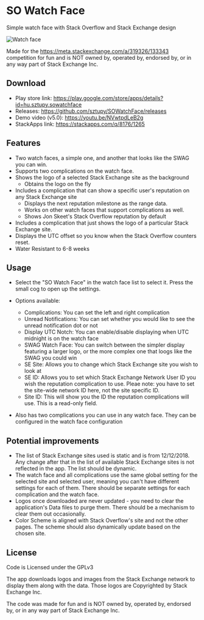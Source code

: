 # SO Watch Face

Simple watch face with Stack Overflow and Stack Exchange design

![Watch face](https://i.stack.imgur.com/WWPoE.jpg)

Made for the https://meta.stackexchange.com/a/319326/133343 competition
for fun and is NOT owned by, operated by, endorsed by, or in any way part of Stack Exchange Inc.

## Download

- Play store link: https://play.google.com/store/apps/details?id=hu.sztupy.sowatchface
- Releases: https://github.com/sztupy/SOWatchFace/releases
- Demo video (v5.0): https://youtu.be/NVwtpdLeB2g
- StackApps link: https://stackapps.com/q/8176/1265

## Features

- Two watch faces, a simple one, and another that looks like the SWAG you can win.
- Supports two complications on the watch face.
- Shows the logo of a selected Stack Exchange site as the background
  - Obtains the logo on the fly
- Includes a complication that can show a specific user's reputation on any Stack Exchange site
  - Displays the next reputation milestone as the range data.
  - Works on other watch faces that support complications as well.
  - Shows Jon Skeet's Stack Overflow reputation by default
- Includes a complication that just shows the logo of a particular Stack Exchange site.
- Displays the UTC offset so you know when the Stack Overflow counters reset.
- Water Resistant to 6-8 weeks

## Usage

- Select the "SO Watch Face" in the watch face list to select it. Press the small cog to open up the settings.
- Options available:

  - Complications: You can set the left and right complication
  - Unread Notifications: You can set whether you would like to see the unread notification dot or not
  - Display UTC Notch: You can enable/disable displaying when UTC midnight is on the watch face
  - SWAG Watch Face: You can switch between the simpler display featuring a larger logo, or the more complex one that loogs like the SWAG you could win
  - SE Site: Allows you to change which Stack Exchange site you wish to look at
  - SE ID: Allows you to set which Stack Exchange Network User ID you wish the reputation complication to use. Pleae note: you have to set the site-wide network ID here, not the site specific ID.
  - Site ID: This will show you the ID the reputation complications will use. This is a read-only field.

- Also has two complications you can use in any watch face. They can be configured in the watch face configuration

## Potential improvements

- The list of Stack Exchange sites used is static and is from 12/12/2018. Any change
  after that in the list of available Stack Exchange sites is not reflected in the app.
  The list should be dynamic.
- The watch face and all complications use the same global setting for the selected site
  and selected user, meaning you can't have different settings for each of them. There
  should be separate settings for each complication and the watch face.
- Logos once downloaded are never updated - you need to clear the application's Data files
  to purge them. There should be a mechanism to clear them out occasionally.
- Color Scheme is aligned with Stack Overflow's site and not the other pages. The scheme should
  also dynamically update based on the chosen site.  

## License

Code is Licensed under the GPLv3

The app downloads logos and images from the Stack Exchange network to display them along with the data. 
Those logos are Copyrighted by Stack Exchange Inc.

The code was made for fun and is NOT owned by, operated by, endorsed by, or in any way part of Stack Exchange Inc.

